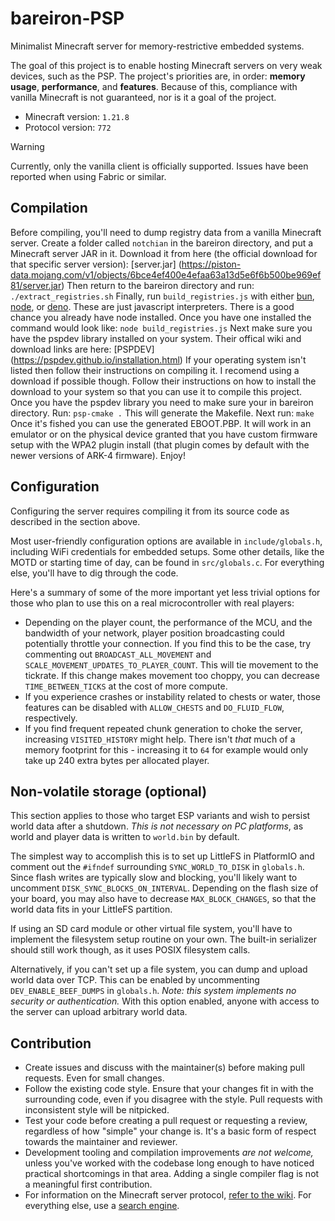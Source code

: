 # bareiron-PSP
Minimalist Minecraft server for memory-restrictive embedded systems.

The goal of this project is to enable hosting Minecraft servers on very weak devices, such as the PSP. The project's priorities are, in order: **memory usage**, **performance**, and **features**. Because of this, compliance with vanilla Minecraft is not guaranteed, nor is it a goal of the project.

- Minecraft version: `1.21.8`
- Protocol version: `772`

> [!WARNING]
> Currently, only the vanilla client is officially supported. Issues have been reported when using Fabric or similar.

## Compilation
Before compiling, you'll need to dump registry data from a vanilla Minecraft server. Create a folder called `notchian` in the bareiron directory, and put a Minecraft server JAR in it. Download it from here (the official download for that specific server version): [server.jar] (https://piston-data.mojang.com/v1/objects/6bce4ef400e4efaa63a13d5e6f6b500be969ef81/server.jar) Then return to the bareiron directory and run: `./extract_registries.sh` Finally, run `build_registries.js` with either [bun](https://bun.sh/), [node](https://nodejs.org/en/download), or [deno](https://docs.deno.com/runtime/getting_started/installation/). These are just javascript interpreters. There is a good chance you already have node installed. Once you have one installed the command would look like: `node build_registries.js` Next make sure you have the pspdev library installed on your system. Their offical wiki and download links are here: [PSPDEV] (https://pspdev.github.io/installation.html) If your operating system isn't listed then follow their instructions on compiling it. I recomend using a download if possible though. Follow their instructions on how to install the download to your system so that you can use it to compile this project. Once you have the pspdev library you need to make sure your in bareiron directory. Run: `psp-cmake .` This will generate the Makefile. Next run: `make` Once it's fished you can use the generated EBOOT.PBP. It will work in an emulator or on the physical device granted that you have custom firmware setup with the WPA2 plugin install (that plugin comes by default with the newer versions of ARK-4 firmware). Enjoy!

## Configuration
Configuring the server requires compiling it from its source code as described in the section above.

Most user-friendly configuration options are available in `include/globals.h`, including WiFi credentials for embedded setups. Some other details, like the MOTD or starting time of day, can be found in `src/globals.c`. For everything else, you'll have to dig through the code.

Here's a summary of some of the more important yet less trivial options for those who plan to use this on a real microcontroller with real players:

- Depending on the player count, the performance of the MCU, and the bandwidth of your network, player position broadcasting could potentially throttle your connection. If you find this to be the case, try commenting out `BROADCAST_ALL_MOVEMENT` and `SCALE_MOVEMENT_UPDATES_TO_PLAYER_COUNT`. This will tie movement to the tickrate. If this change makes movement too choppy, you can decrease `TIME_BETWEEN_TICKS` at the cost of more compute.
- If you experience crashes or instability related to chests or water, those features can be disabled with `ALLOW_CHESTS` and `DO_FLUID_FLOW`, respectively.
- If you find frequent repeated chunk generation to choke the server, increasing `VISITED_HISTORY` might help. There isn't _that_ much of a memory footprint for this - increasing it to `64` for example would only take up 240 extra bytes per allocated player.

## Non-volatile storage (optional)
This section applies to those who target ESP variants and wish to persist world data after a shutdown. *This is not necessary on PC platforms*, as world and player data is written to `world.bin` by default.

The simplest way to accomplish this is to set up LittleFS in PlatformIO and comment out the `#ifndef` surrounding `SYNC_WORLD_TO_DISK` in `globals.h`. Since flash writes are typically slow and blocking, you'll likely want to uncomment `DISK_SYNC_BLOCKS_ON_INTERVAL`. Depending on the flash size of your board, you may also have to decrease `MAX_BLOCK_CHANGES`, so that the world data fits in your LittleFS partition.

If using an SD card module or other virtual file system, you'll have to implement the filesystem setup routine on your own. The built-in serializer should still work though, as it uses POSIX filesystem calls.

Alternatively, if you can't set up a file system, you can dump and upload world data over TCP. This can be enabled by uncommenting `DEV_ENABLE_BEEF_DUMPS` in `globals.h`. *Note: this system implements no security or authentication.* With this option enabled, anyone with access to the server can upload arbitrary world data.

## Contribution
- Create issues and discuss with the maintainer(s) before making pull requests. Even for small changes.
- Follow the existing code style. Ensure that your changes fit in with the surrounding code, even if you disagree with the style. Pull requests with inconsistent style will be nitpicked.
- Test your code before creating a pull request or requesting a review, regardless of how "simple" your change is. It's a basic form of respect towards the maintainer and reviewer.
- Development tooling and compilation improvements _are not welcome,_ unless you've worked with the codebase long enough to have noticed practical shortcomings in that area. Adding a single compiler flag is not a meaningful first contribution.
- For information on the Minecraft server protocol, [refer to the wiki](https://minecraft.wiki/w/Java_Edition_protocol/Packets). For everything else, use a [search engine](https://google.com).
